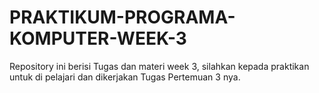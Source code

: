# PRAKTIKUM-PROGRAMA-KOMPUTER-WEEK-3
Repository ini berisi Tugas dan materi week 3, silahkan kepada praktikan untuk di pelajari dan dikerjakan Tugas Pertemuan 3 nya.
